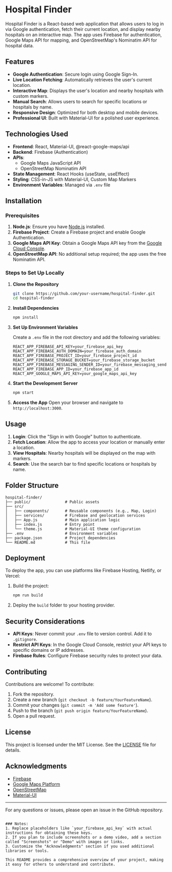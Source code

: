 # Hospital Finder

Hospital Finder is a React-based web application that allows users to log in via Google authentication, fetch their current location, and display nearby hospitals on an interactive map. The app uses Firebase for authentication, Google Maps API for mapping, and OpenStreetMap's Nominatim API for hospital data.

## Features

- **Google Authentication**: Secure login using Google Sign-In.
- **Live Location Fetching**: Automatically retrieves the user's current location.
- **Interactive Map**: Displays the user's location and nearby hospitals with custom markers.
- **Manual Search**: Allows users to search for specific locations or hospitals by name.
- **Responsive Design**: Optimized for both desktop and mobile devices.
- **Professional UI**: Built with Material-UI for a polished user experience.

## Technologies Used

- **Frontend**: React, Material-UI, @react-google-maps/api
- **Backend**: Firebase (Authentication)
- **APIs**:
  - Google Maps JavaScript API
  - OpenStreetMap Nominatim API
- **State Management**: React Hooks (useState, useEffect)
- **Styling**: CSS-in-JS with Material-UI, Custom Map Markers
- **Environment Variables**: Managed via `.env` file

## Installation

### Prerequisites

1. **Node.js**: Ensure you have [Node.js](https://nodejs.org/) installed.
2. **Firebase Project**: Create a Firebase project and enable Google Authentication.
3. **Google Maps API Key**: Obtain a Google Maps API key from the [Google Cloud Console](https://console.cloud.google.com/).
4. **OpenStreetMap API**: No additional setup required; the app uses the free Nominatim API.

### Steps to Set Up Locally

1. **Clone the Repository**
   ```bash
   git clone https://github.com/your-username/hospital-finder.git
   cd hospital-finder
   ```

2. **Install Dependencies**
   ```bash
   npm install
   ```

3. **Set Up Environment Variables**

   Create a `.env` file in the root directory and add the following variables:
   ```env
   REACT_APP_FIREBASE_API_KEY=your_firebase_api_key
   REACT_APP_FIREBASE_AUTH_DOMAIN=your_firebase_auth_domain
   REACT_APP_FIREBASE_PROJECT_ID=your_firebase_project_id
   REACT_APP_FIREBASE_STORAGE_BUCKET=your_firebase_storage_bucket
   REACT_APP_FIREBASE_MESSAGING_SENDER_ID=your_firebase_messaging_sender_id
   REACT_APP_FIREBASE_APP_ID=your_firebase_app_id
   REACT_APP_GOOGLE_MAPS_API_KEY=your_google_maps_api_key
   ```

4. **Start the Development Server**
   ```bash
   npm start
   ```

5. **Access the App**
   Open your browser and navigate to `http://localhost:3000`.

## Usage

1. **Login**: Click the "Sign in with Google" button to authenticate.
2. **Fetch Location**: Allow the app to access your location or manually enter a location.
3. **View Hospitals**: Nearby hospitals will be displayed on the map with markers.
4. **Search**: Use the search bar to find specific locations or hospitals by name.

## Folder Structure

```
hospital-finder/
├── public/               # Public assets
├── src/
│   ├── components/       # Reusable components (e.g., Map, Login)
│   ├── services/         # Firebase and geolocation services
│   ├── App.js            # Main application logic
│   ├── index.js          # Entry point
│   └── theme.js          # Material-UI theme configuration
├── .env                  # Environment variables
├── package.json          # Project dependencies
└── README.md             # This file
```

## Deployment

To deploy the app, you can use platforms like Firebase Hosting, Netlify, or Vercel:

1. Build the project:
   ```bash
   npm run build
   ```

2. Deploy the `build` folder to your hosting provider.

## Security Considerations

- **API Keys**: Never commit your `.env` file to version control. Add it to `.gitignore`.
- **Restrict API Keys**: In the Google Cloud Console, restrict your API keys to specific domains or IP addresses.
- **Firebase Rules**: Configure Firebase security rules to protect your data.

## Contributing

Contributions are welcome! To contribute:

1. Fork the repository.
2. Create a new branch (`git checkout -b feature/YourFeatureName`).
3. Commit your changes (`git commit -m 'Add some feature'`).
4. Push to the branch (`git push origin feature/YourFeatureName`).
5. Open a pull request.

## License

This project is licensed under the MIT License. See the [LICENSE](LICENSE) file for details.

## Acknowledgments

- [Firebase](https://firebase.google.com/)
- [Google Maps Platform](https://cloud.google.com/maps-platform/)
- [OpenStreetMap](https://www.openstreetmap.org/)
- [Material-UI](https://mui.com/)

---

For any questions or issues, please open an issue in the GitHub repository.
```

### Notes:
1. Replace placeholders like `your_firebase_api_key` with actual instructions for obtaining these keys.
2. If you plan to include screenshots or a demo video, add a section called "Screenshots" or "Demo" with images or links.
3. Customize the "Acknowledgments" section if you used additional libraries or tools.

This README provides a comprehensive overview of your project, making it easy for others to understand and contribute.
